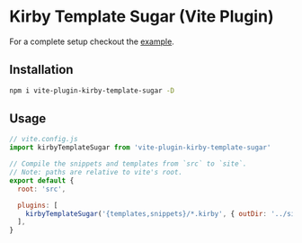 # Kirby Template Sugar (Vite Plugin)

For a complete setup checkout the [example](https://github.com/arnoson/kirby-template-sugar/tree/main/examples/vite).

## Installation

```bash
npm i vite-plugin-kirby-template-sugar -D
```

## Usage

```js
// vite.config.js
import kirbyTemplateSugar from 'vite-plugin-kirby-template-sugar'

// Compile the snippets and templates from `src` to `site`.
// Note: paths are relative to vite's root.
export default {
  root: 'src',

  plugins: [
    kirbyTemplateSugar('{templates,snippets}/*.kirby', { outDir: '../site' }),
  ],
}
```
